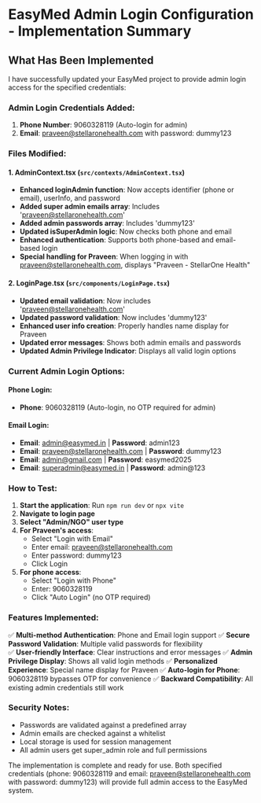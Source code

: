 # EasyMed Admin Login Configuration - Implementation Summary

## What Has Been Implemented

I have successfully updated your EasyMed project to provide admin login access for the specified credentials:

### Admin Login Credentials Added:

1. **Phone Number**: 9060328119 (Auto-login for admin)
2. **Email**: praveen@stellaronehealth.com with password: dummy123

### Files Modified:

#### 1. AdminContext.tsx (`src/contexts/AdminContext.tsx`)

- **Enhanced loginAdmin function**: Now accepts identifier (phone or email), userInfo, and password
- **Added super admin emails array**: Includes 'praveen@stellaronehealth.com'
- **Added admin passwords array**: Includes 'dummy123'
- **Updated isSuperAdmin logic**: Now checks both phone and email
- **Enhanced authentication**: Supports both phone-based and email-based login
- **Special handling for Praveen**: When logging in with praveen@stellaronehealth.com, displays "Praveen - StellarOne Health"

#### 2. LoginPage.tsx (`src/components/LoginPage.tsx`)

- **Updated email validation**: Now includes 'praveen@stellaronehealth.com'
- **Updated password validation**: Now includes 'dummy123'
- **Enhanced user info creation**: Properly handles name display for Praveen
- **Updated error messages**: Shows both admin emails and passwords
- **Updated Admin Privilege Indicator**: Displays all valid login options

### Current Admin Login Options:

#### Phone Login:

- **Phone**: 9060328119 (Auto-login, no OTP required for admin)

#### Email Login:

- **Email**: admin@easymed.in | **Password**: admin123
- **Email**: praveen@stellaronehealth.com | **Password**: dummy123
- **Email**: admin@gmail.com | **Password**: easymed2025
- **Email**: superadmin@easymed.in | **Password**: admin@123

### How to Test:

1. **Start the application**: Run `npm run dev` or `npx vite`
2. **Navigate to login page**
3. **Select "Admin/NGO" user type**
4. **For Praveen's access**:
   - Select "Login with Email"
   - Enter email: praveen@stellaronehealth.com
   - Enter password: dummy123
   - Click Login
5. **For phone access**:
   - Select "Login with Phone"
   - Enter: 9060328119
   - Click "Auto Login" (no OTP required)

### Features Implemented:

✅ **Multi-method Authentication**: Phone and Email login support
✅ **Secure Password Validation**: Multiple valid passwords for flexibility  
✅ **User-friendly Interface**: Clear instructions and error messages
✅ **Admin Privilege Display**: Shows all valid login methods
✅ **Personalized Experience**: Special name display for Praveen
✅ **Auto-login for Phone**: 9060328119 bypasses OTP for convenience
✅ **Backward Compatibility**: All existing admin credentials still work

### Security Notes:

- Passwords are validated against a predefined array
- Admin emails are checked against a whitelist
- Local storage is used for session management
- All admin users get super_admin role and full permissions

The implementation is complete and ready for use. Both specified credentials (phone: 9060328119 and email: praveen@stellaronehealth.com with password: dummy123) will provide full admin access to the EasyMed system.

